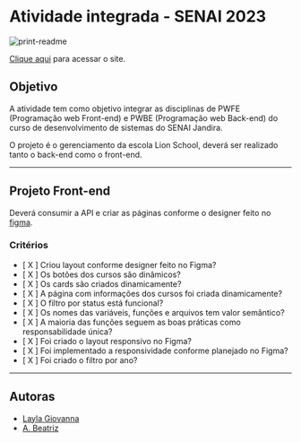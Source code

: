 # Atividade integrada - SENAI 2023

![print-readme](https://user-images.githubusercontent.com/109964242/232495081-863d4098-4399-4010-b361-c78b5f763fe1.png)


[Clique aqui](inserir-link) para acessar o site.

## Objetivo

A atividade tem como objetivo integrar as disciplinas de PWFE (Programação web Front-end) e PWBE (Programação web Back-end) do curso de desenvolvimento de sistemas do SENAI Jandira.

O projeto é o gerenciamento da escola Lion School, deverá ser realizado tanto o back-end como o front-end.

---

## Projeto Front-end

Deverá consumir a API e criar as páginas conforme o designer feito no [figma](https://www.figma.com/file/H770Yv6Zpmm4JoYzL5SZ0S/Project-Lion-Schools?node-id=0%3A1&t=zAg3jq0uLYNg2grU-1).

### Critérios

- [ X ] Criou layout conforme designer feito no Figma?
- [ X ] Os botões dos cursos são dinâmicos?
- [ X ] Os cards são criados dinamicamente?
- [ X ] A página com informações dos cursos foi criada dinamicamente?
- [ X ] O filtro por status está funcional?
- [ X ] Os nomes das variáveis, funções e arquivos tem valor semântico?
- [ X ] A maioria das funções seguem as boas práticas como responsabilidade única?
- [ X ] Foi criado o layout responsivo no Figma?
- [ X ] Foi implementado a responsividade conforme planejado no Figma?
- [ X ] Foi criado o filtro por ano?

---

## Autoras

- [Layla Giovanna](https://github.com/LaylaGiovanna)
- [A. Beatriz](https://github.com/00BeatrizLAndiCoelho00)
